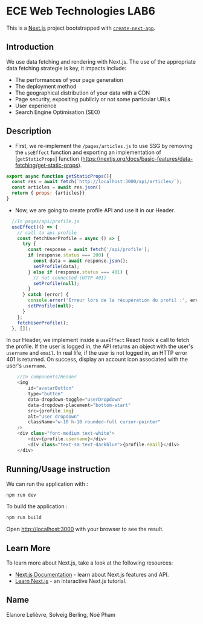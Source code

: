 # ECE Web Technologies LAB6

This is a [Next.js](https://nextjs.org/) project bootstrapped with [`create-next-app`](https://github.com/vercel/next.js/tree/canary/packages/create-next-app).

## Introduction

We use data fetching and rendering with Next.js.
The use of the appropriate data fetching strategie is key, it impacts include:
- The performances of your page generation
- The deployment method
- The geographical distribution of your data with a CDN
- Page security, expositing publicly or not some particular URLs
- User experience
- Search Engine Optimisation (SEO)

## Description

- First, we re-implement the `/pages/articles.js` to use SSG by removing the `useEffect` function and exporting an implementation of  [`getStaticProps`] function (https://nextjs.org/docs/basic-features/data-fetching/get-static-props).

```javascript
export async function getStaticProps(){
  const res = await fetch(`http://localhost:3000/api/articles/`);
  const articles = await res.json()
  return { props: {articles}}
}
```

- Now, we are going to create profile API and use it in our Header.

```javascript
  //In pages/api/profile.js
  useEffect(() => {
    // call to api profile
    const fetchUserProfile = async () => {
      try {
        const response = await fetch('/api/profile');
        if (response.status === 200) {
          const data = await response.json();
          setProfile(data);
        } else if (response.status === 401) {
          // not connected (HTTP 401)
          setProfile(null); 
        }
      } catch (error) {
        console.error('Erreur lors de la récupération du profil :', error);
        setProfile(null); 
      }
    };
    fetchUserProfile();
  }, []);
```
In our Header, we implement inside a `useEffect` React hook a call to fetch the profile. If the user is logged in, the API returns an object with the user's `username` and `email`. In real life, if the user is not logged in, an HTTP error 401 is returned. On success, display an account icon associated with the user's `username`.

```javascript
    //In components/Header
    <img
        id="avatarButton"
        type="button"
        data-dropdown-toggle="userDropdown"
        data-dropdown-placement="bottom-start"
        src={profile.img}
        alt="User dropdown"
        className="w-10 h-10 rounded-full cursor-pointer"
    />
    <div class="font-medium text-white">
        <div>{profile.username}</div>
        <div class="text-sm text-darkblue">{profile.email}</div>
    </div>
```

## Running/Usage instruction

We can run the application with :

```bash
npm run dev
```

To build the application :

```bash
npm run build
```

Open [http://localhost:3000](http://localhost:3000) with your browser to see the result.

## Learn More

To learn more about Next.js, take a look at the following resources:

- [Next.js Documentation](https://nextjs.org/docs) - learn about Next.js features and API.
- [Learn Next.js](https://nextjs.org/learn) - an interactive Next.js tutorial.

## Name

Elanore Lelièvre, Solveig Berling, Noé Pham

